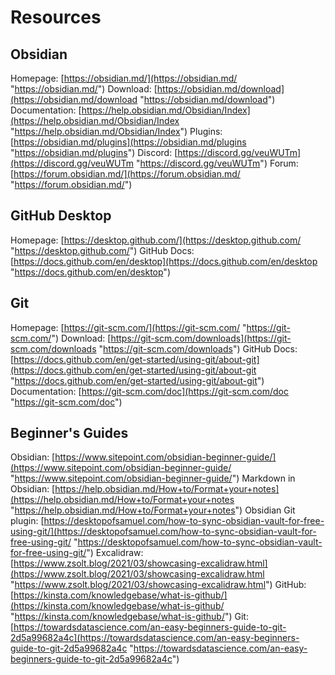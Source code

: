 # Resources
## Obsidian
Homepage: [https://obsidian.md/](https://obsidian.md/ "https://obsidian.md/") 
Download: [https://obsidian.md/download](https://obsidian.md/download "https://obsidian.md/download") 
Documentation: [https://help.obsidian.md/Obsidian/Index](https://help.obsidian.md/Obsidian/Index "https://help.obsidian.md/Obsidian/Index") 
Plugins: [https://obsidian.md/plugins](https://obsidian.md/plugins "https://obsidian.md/plugins") 
Discord: [https://discord.gg/veuWUTm](https://discord.gg/veuWUTm "https://discord.gg/veuWUTm") 
Forum: [https://forum.obsidian.md/](https://forum.obsidian.md/ "https://forum.obsidian.md/")

## GitHub Desktop
Homepage: [https://desktop.github.com/](https://desktop.github.com/ "https://desktop.github.com/") 
GitHub Docs: [https://docs.github.com/en/desktop](https://docs.github.com/en/desktop "https://docs.github.com/en/desktop") 

## Git
Homepage: [https://git-scm.com/](https://git-scm.com/ "https://git-scm.com/") 
Download: [https://git-scm.com/downloads](https://git-scm.com/downloads "https://git-scm.com/downloads") 
GitHub Docs: [https://docs.github.com/en/get-started/using-git/about-git](https://docs.github.com/en/get-started/using-git/about-git "https://docs.github.com/en/get-started/using-git/about-git") 
Documentation: [https://git-scm.com/doc](https://git-scm.com/doc "https://git-scm.com/doc") 

## Beginner's Guides
Obsidian: [https://www.sitepoint.com/obsidian-beginner-guide/](https://www.sitepoint.com/obsidian-beginner-guide/ "https://www.sitepoint.com/obsidian-beginner-guide/") 
Markdown in Obsidian: [https://help.obsidian.md/How+to/Format+your+notes](https://help.obsidian.md/How+to/Format+your+notes "https://help.obsidian.md/How+to/Format+your+notes") 
Obsidian Git plugin: [https://desktopofsamuel.com/how-to-sync-obsidian-vault-for-free-using-git/](https://desktopofsamuel.com/how-to-sync-obsidian-vault-for-free-using-git/ "https://desktopofsamuel.com/how-to-sync-obsidian-vault-for-free-using-git/") 
Excalidraw: [https://www.zsolt.blog/2021/03/showcasing-excalidraw.html](https://www.zsolt.blog/2021/03/showcasing-excalidraw.html "https://www.zsolt.blog/2021/03/showcasing-excalidraw.html") 
GitHub: [https://kinsta.com/knowledgebase/what-is-github/](https://kinsta.com/knowledgebase/what-is-github/ "https://kinsta.com/knowledgebase/what-is-github/") 
Git: [https://towardsdatascience.com/an-easy-beginners-guide-to-git-2d5a99682a4c](https://towardsdatascience.com/an-easy-beginners-guide-to-git-2d5a99682a4c "https://towardsdatascience.com/an-easy-beginners-guide-to-git-2d5a99682a4c")